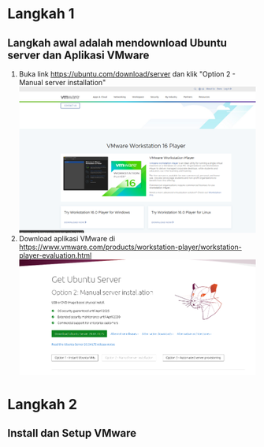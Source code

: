 # Langkah 1
## Langkah awal adalah mendownload Ubuntu server dan Aplikasi VMware
 1. Buka link https://ubuntu.com/download/server dan klik "Option 2 - Manual server installation"
![logo](https://github.com/prayogosigit/DevOps-Engineer/blob/main/week-1/day-1/assets/11.png)
 2. Download aplikasi VMware di https://www.vmware.com/products/workstation-player/workstation-player-evaluation.html
![logo](https://github.com/prayogosigit/DevOps-Engineer/blob/main/week-1/day-1/assets/22.png)
# Langkah 2
## Install dan Setup VMware

